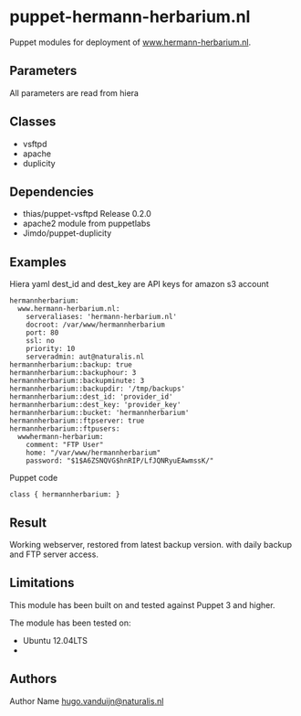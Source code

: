 puppet-hermann-herbarium.nl
===================

Puppet modules for deployment of www.hermann-herbarium.nl. 

Parameters
-------------
All parameters are read from hiera

Classes
-------------
- vsftpd
- apache
- duplicity

Dependencies
-------------
- thias/puppet-vsftpd Release 0.2.0
- apache2 module from puppetlabs
- Jimdo/puppet-duplicity

Examples
-------------
Hiera yaml
dest_id and dest_key are API keys for amazon s3 account
```
hermannherbarium:
  www.hermann-herbarium.nl:
    serveraliases: 'hermann-herbarium.nl'
    docroot: /var/www/hermannherbarium
    port: 80
    ssl: no
    priority: 10
    serveradmin: aut@naturalis.nl
hermannherbarium::backup: true
hermannherbarium::backuphour: 3
hermannherbarium::backupminute: 3
hermannherbarium::backupdir: '/tmp/backups'
hermannherbarium::dest_id: 'provider_id'
hermannherbarium::dest_key: 'provider_key'
hermannherbarium::bucket: 'hermannherbarium'
hermannherbarium::ftpserver: true
hermannherbarium::ftpusers:
  wwwhermann-herbarium:
    comment: "FTP User"
    home: "/var/www/hermannherbarium"
    password: "$1$A6ZSNQVG$hnRIP/LfJQNRyuEAwmssK/"

```
Puppet code
```
class { hermannherbarium: }
```
Result
-------------
Working webserver, restored from latest backup version. with daily backup and FTP server access.

Limitations
-------------
This module has been built on and tested against Puppet 3 and higher.

The module has been tested on:
- Ubuntu 12.04LTS
- 

Authors
-------------
Author Name <hugo.vanduijn@naturalis.nl>

